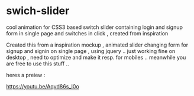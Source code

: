 # swich-slider
cool animation for CSS3 based switch slider containing login and signup form in single page and switches in click , created from inspiration

Created this from a inspiration mockup , animated slider changing form for signup and signin on single page , using jquery .. 
just working fine on desktop , need to optimize and make it resp. for mobiles .. meanwhile you are free to use this stuff .. 

heres a preiew : 

https://youtu.be/Aqvd86s_I0o
